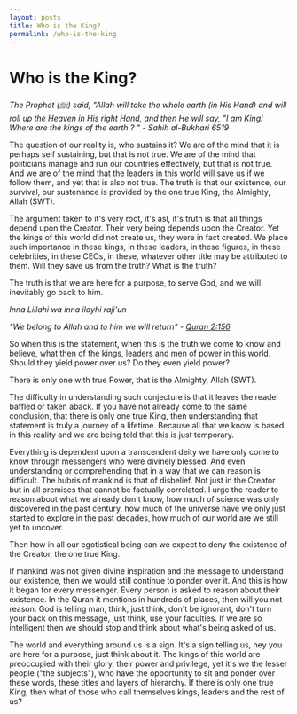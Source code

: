 ```yaml
---
layout: posts
title: Who is the King?
permalink: /who-is-the-king
---
```


# Who is the King?

*The Prophet (ﷺ) said, "Allah will take the whole earth (in His Hand) and will roll up the Heaven in His right Hand, and then He will say, 
"I am King! Where are the kings of the earth ? " - Sahih al-Bukhari 6519*

The question of our reality is, who sustains it? We are of the mind that it is perhaps self sustaining, but that is not true. We are of the mind that 
politicians manage and run our countries effectively, but that is not true. And we are of the mind that the leaders in this world will save us if we 
follow them, and yet that is also not true. The truth is that our existence, our survival, our sustenance is provided by the one true King, the 
Almighty, Allah (SWT).

The argument taken to it's very root, it's asl, it's truth is that all things depend upon the Creator. Their very being depends upon the Creator. Yet 
the kings of this world did not create us, they were in fact created. We place such importance in these kings, in these leaders, in these figures, 
in these celebrities, in these CEOs, in these, whatever other title may be attributed to them. Will they save us from the truth? What is the truth? 

The truth is that we are here for a purpose, to serve God, and we will inevitably go back to him.

*Inna Lillahi wa inna ilayhi raji'un*

*"We belong to Allah and to him we will return" - [Quran 2:156](https://quran.com/2:156)*

So when this is the statement, when this is the truth we come to know and believe, what then of the kings, leaders and men of power in this world. 
Should they yield power over us? Do they even yield power?

There is only one with true Power, that is the Almighty, Allah (SWT).

The difficulty in understanding such conjecture is that it leaves the reader baffled or taken aback. If you have not already come to the same 
conclusion, that there is only one true King, then understanding that statement is truly a journey of a lifetime. Because all that we know 
is based in this reality and we are being told that this is just temporary. 

Everything is dependent upon a transcendent deity we have 
only come to know through messengers who were divinely blessed. And even understanding or comprehending that in a way that we can reason 
is difficult. The hubris of mankind is that of disbelief. Not just in the Creator but in all premises that cannot be factually correlated. 
I urge the reader to reason about what we already don't know, how much of science was only discovered in the past century, how much 
of the universe have we only just started to explore in the past decades, how much of our world are we still yet to uncover. 

Then how in all our egotistical being can we expect to deny the existence of the Creator, the one true King.

If mankind was not given divine inspiration and the message to understand our existence, then we would still continue to ponder over it. And 
this is how it began for every messenger. Every person is asked to reason about their existence. In the Quran it mentions in hundreds of places, 
then will you not reason. God is telling man, think, just think, don't be ignorant, don't turn your back on this message, just think, use your 
faculties. If we are so intelligent then we should stop and think about what's being asked of us. 

The world and everything around us is a sign. It's a sign telling us, hey you are here for a purpose, just think about it. The kings of this world 
are preoccupied with their glory, their power and privilege, yet it's we the lesser people ("the subjects"), who have the opportunity to sit and 
ponder over these words, these titles and layers of hierarchy. If there is only one true King, then what of those who call themselves kings, 
leaders and the rest of us?
